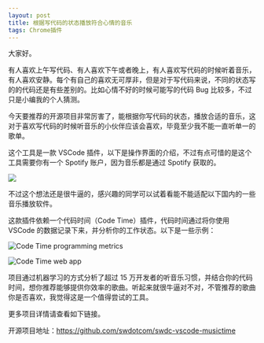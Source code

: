 ```yaml
---
layout: post
title: 根据写代码的状态播放符合心情的音乐
tags: Chrome插件
---
```


大家好。

有人喜欢上午写代码、有人喜欢下午或者晚上，有人喜欢写代码的时候听着音乐，有人喜欢安静。每个有自己的喜欢无可厚非，但是对于写代码来说，不同的状态写的的代码还是有些差别的。比如心情不好的时候可能写的代码 Bug 比较多，不过只是小编我的个人猜测。

今天要推荐的开源项目非常厉害了，能根据你写代码的状态，播放合适的音乐，这对于喜欢写代码的时候听音乐的小伙伴应该会喜欢，毕竟至少我不能一直听单一的歌单。

这个工具是一款 VSCode 插件，以下是操作界面的介绍，不过有点可惜的是这个工具需要你有一个 Spotify 账户，因为音乐都是通过 Spotify 获取的。

![](https://7465-test-3c9b5e-books-1301492295.tcb.qcloud.la/images/compress_music.vscode.png)

不过这个想法还是很牛逼的，感兴趣的同学可以试着看能不能适配以下国内的一些音乐播放软件。

这款插件依赖一个代码时间（Code Time）插件，代码时间通过将你使用 VSCode 的数据记录下来，并分析你的工作状态。以下是一些示例：

![Code Time programming metrics](https://7465-test-3c9b5e-books-1301492295.tcb.qcloud.la/images/compress_measure-progress-2.5.0.png)

![Code Time web app](https://7465-test-3c9b5e-books-1301492295.tcb.qcloud.la/images/compress_visualize-everything.png)

项目通过机器学习的方式分析了超过 15 万开发者的听音乐习惯，并结合你的代码时间，想你推荐能够提供你效率的歌曲。听起来就很牛逼对不对，不管推荐的歌曲你是否喜欢，我觉得这是一个值得尝试的工具。

更多项目详情请查看如下链接。

开源项目地址：https://github.com/swdotcom/swdc-vscode-musictime

